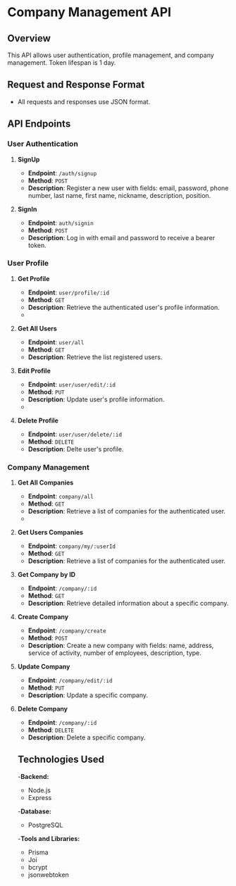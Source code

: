 # Company Management API

## Overview

This API allows user authentication, profile management, and company management. Token lifespan is 1 day.

## Request and Response Format

- All requests and responses use JSON format.

## API Endpoints

### User Authentication

1. **SignUp**
   - **Endpoint**: `/auth/signup`
   - **Method**: `POST`
   - **Description**: Register a new user with fields: email, password, phone number, last name, first name, nickname, description, position.

2. **SignIn**
   - **Endpoint**: `auth/signin`
   - **Method**: `POST`
   - **Description**: Log in with email and password to receive a bearer token.

### User Profile

1. **Get Profile**
   - **Endpoint**: `user/profile/:id`
   - **Method**: `GET`
   - **Description**: Retrieve the authenticated user's profile information.
   - 
1. **Get All Users**
   - **Endpoint**: `user/all`
   - **Method**: `GET`
   - **Description**: Retrieve the list registered users.

3. **Edit Profile**
   - **Endpoint**: `user/user/edit/:id`
   - **Method**: `PUT`
   - **Description**: Update user's profile information.
   - 
4. **Delete Profile**
   - **Endpoint**: `user/user/delete/:id`
   - **Method**: `DELETE`
   - **Description**: Delte user's profile.



### Company Management

1. **Get All Companies**
   - **Endpoint**: `company/all`
   - **Method**: `GET`
   - **Description**: Retrieve a list of companies for the authenticated user.
   - 
2. **Get Users Companies**
   - **Endpoint**: `company/my/:userId`
   - **Method**: `GET`
   - **Description**: Retrieve a list of companies for the authenticated user.

3. **Get Company by ID**
   - **Endpoint**: `/company/:id`
   - **Method**: `GET`
   - **Description**: Retrieve detailed information about a specific company.

4. **Create Company**
   - **Endpoint**: `/company/create`
   - **Method**: `POST`
   - **Description**: Create a new company with fields: name, address, service of activity, number of employees, description, type.

5. **Update Company**
   - **Endpoint**: `/company/edit/:id`
   - **Method**: `PUT`
   - **Description**: Update a specific company.

6. **Delete Company**
   - **Endpoint**: `/company/:id`
   - **Method**: `DELETE`
   - **Description**: Delete a specific company.
  
   ## Technologies Used
   
   -**Backend:**
      - Node.js
      - Express
  
   -**Database:**
     - PostgreSQL
  
   -**Tools and Libraries:**
     - Prisma
     - Joi
     - bcrypt
     - jsonwebtoken
